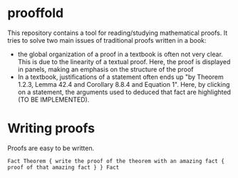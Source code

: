 # prooffold
This repository contains a tool for reading/studying mathematical proofs. It tries to solve two main issues of traditional proofs written in a book:
- the global organization of a proof in a textbook is often not very clear. This is due to the linearity of a textual proof. Here, the proof is displayed in panels, making an emphasis on the structure of the proof
- In a textbook, justifications of a statement often ends up "by Theorem 1.2.3, Lemma 42.4 and Corollary 8.8.4 and Equation 1". Here, by clicking on a statement, the arguments used to deduced that fact are highlighted (TO BE IMPLEMENTED).


# Writing proofs

Proofs are easy to be written. 

`Fact
Theorem
      {
        write the proof of the theorem
        with an amazing fact
        {
           proof of that amazing fact
        }
      }
      Fact`
